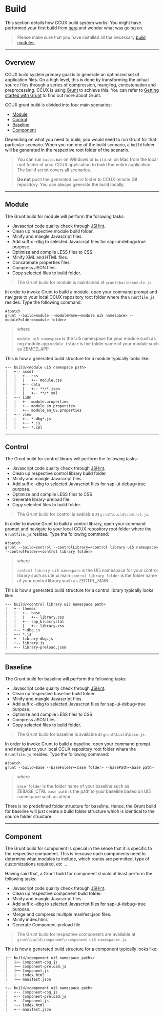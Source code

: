 # Build
This section details how CCUX build system works. You might have performed your first build from [here](getting_started.md/#markdown-header-first-build) and wonder what was going on.

> Please make sure that you have installed all the necessary [build modules](getting_started.md/#markdown-header-install-build-modules).

***
## Overview
CCUX build system primary goal is to generate an optimized set of application files. On a high level, this is done by transforming the actual source files through a series of compression, mangling, concatenation and preprocessing. CCUX is using [Grunt](http://gruntjs.com/) to achieve this. You can refer to [Getting started with Grunt](http://gruntjs.com/getting-started) to find out more about Grunt.

CCUX grunt build is divided into four main scenarios:

* [Module](#markdown-header-module)
* [Control](#markdown-header-control)
* [Baseline](#markdown-header-baseline)
* [Component](#markdown-header-component)

Depending on what you need to build, you would need to run Grunt for that particular scenario. When you run one of the build scenario, a `build` folder will be generated in the respective root folder of the scenario.

> You can run `build.bat` on Windows or `build.sh` on Mac from the local root folder of your CCUX application to build the entire application. The build script covers all scenarios.
>
> **Do not** push the generated `build` folder to CCUX remote Git repository. You can always generate the build locally.

***
## Module
The Grunt build for module will perform the following tasks:

* Javascript code quality check through [JSHint](http://jshint.com/about/).
* Clean up respective module build folder.
* Minify and mangle Javascript files.
* Add suffix -dbg to selected Javascript files for sap-ui-debug=true purpose.
* Optimize and compile LESS files to CSS.
* Minify XML and HTML files.
* Concatenate properties files.
* Compress JSON files.
* Copy selected files to build folder.

> The Grunt build for module is maintained at `grunt\build\module.js`.

In order to invoke Grunt to build a module, open your command prompt and navigate to your local CCUX repository root folder where the `Gruntfile.js` resides. Type the following command:

```
#!batch
grunt --build=module --moduleName=<module ui5 namespace> --moduleFolder=<module folder>
```

> where
>
> `module ui5 namespace` is the UI5 namespace for your module such as nrg.module.app
> `module folder` is the folder name of your module such as ZEMOD_APP

This is how a generated build structure for a module typically looks like:

```
+-- build/<module ui5 namespace path>
|   +-- asset
|   |   +-- css
|   |   |   +-- module.css
|   |   +-- data
|   |   |   +-- **/*.json
|   |   |   +-- **/*.xml
|   +-- i18n
|   |   +-- module.properties
|   |   +-- module_en.properties
|   |   +-- module_en_US.properties
|   +-- view
|   |   +-- *-dbg*.js
|   |   +-- *.js
|   |   +-- *.xml
```

***
## Control
The Grunt build for control library will perform the following tasks:

* Javascript code quality check through [JSHint](http://jshint.com/about/).
* Clean up respective control library build folder.
* Minify and mangle Javascript files.
* Add suffix -dbg to selected Javascript files for sap-ui-debug=true purpose.
* Optimize and compile LESS files to CSS.
* Generate library-preload file.
* Copy selected files to build folder.

> The Grunt build for control is available at `grunt\build\control.js`.

In order to invoke Grunt to build a control library, open your command prompt and navigate to your local CCUX repository root folder where the `Gruntfile.js` resides. Type the following command:

```
#!batch
grunt --build=control --controlLibrary=<control library ui5 namespace> --controlFolder=<control library folder>
```

> where
>
> `control library ui5 namespace` is the UI5 namespace for your control library such as ute.ui.main
> `control library folder` is the folder name of your control library such as ZECTRL_MAIN

This is how a generated build structure for a control library typically looks like:

```
+-- build/<control library ui5 namespace path>
|   +-- themes
|   |   +-- base
|   |   |   +-- library.css
|   |   +-- sap_bluecrystal
|   |   |   +-- library.css
|   +-- *-dbg.js
|   +-- *.js
|   +-- library-dbg.js
|   +-- library.js
|   +-- library-preload.json
```

***
## Baseline
The Grunt build for baseline will perform the following tasks:

* Javascript code quality check through [JSHint](http://jshint.com/about/).
* Clean up respective baseline build folder.
* Minify and mangle Javascript files.
* Add suffix -dbg to selected Javascript files for sap-ui-debug=true purpose.
* Optimize and compile LESS files to CSS.
* Compress JSON files.
* Copy selected files to build folder.

> The Grunt build for baseline is available at `grunt\build\base.js`.

In order to invoke Grunt to build a baseline, open your command prompt and navigate to your local CCUX repository root folder where the `Gruntfile.js` resides. Type the following command:

```
#!batch
grunt --build=base --baseFolder=<base folder> --basePath=<base path>
```

> where
>
> `base folder` is the folder name of your baseline such as ZEBASE_CTRL
> `base path` is the path to your baseline based on UI5 namespace such as ute/ui

There is no predefined folder structure for baseline. Hence, the Grunt build for baseline will just create a build folder structure which is identical to the source folder structure.

***
## Component
The Grunt build for component is special in the sense that it is specific to the respective component. This is because each components need to determine what modules to include, which routes are permitted, type of customizations required, etc ...

Having said that, a Grunt build for component should at least perform the following tasks:

* Javascript code quality check through [JSHint](http://jshint.com/about/).
* Clean up respective component build folder.
* Minify and mangle Javascript files.
* Add suffix -dbg to selected Javascript files for sap-ui-debug=true purpose.
* Merge and compress multiple manifest.json files.
* Minify index.html.
* Generate Component-preload file.

> The Grunt build for respective components are available at `grunt\build\component\<component ui5 namespace>.js`.

This is how a generated build structure for a component typically looks like:

```
├── build/<component ui5 namespace path>/
│   ├── Component-dbg.js
|   ├── Component-preload.js
|   ├── Component.js
|   ├── index.html
|   └── manifest.json
```

```
+-- build/<component ui5 namespace path>
|   +-- Component-dbg.js
|   +-- Component-preload.js
|   +-- Component.js
|   +-- index.html
|   +-- manifest.json
```
